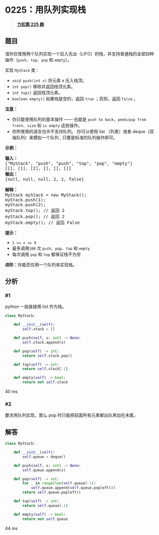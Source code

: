 # 0225：用队列实现栈


> <u>**[力扣第 225 题](https://leetcode.cn/problems/implement-stack-using-queues/)**</u>

## 题目

<p>请你仅使用两个队列实现一个后入先出（LIFO）的栈，并支持普通栈的全部四种操作（<code>push</code>、<code>top</code>、<code>pop</code> 和 <code>empty</code>）。</p>

<p>实现 <code>MyStack</code> 类：</p>

<ul>
<li><code>void push(int x)</code> 将元素 x 压入栈顶。</li>
<li><code>int pop()</code> 移除并返回栈顶元素。</li>
<li><code>int top()</code> 返回栈顶元素。</li>
<li><code>boolean empty()</code> 如果栈是空的，返回 <code>true</code> ；否则，返回 <code>false</code> 。</li>
</ul>



<p><strong>注意：</strong></p>

<ul>
<li>你只能使用队列的基本操作 —— 也就是 <code>push to back</code>、<code>peek/pop from front</code>、<code>size</code> 和 <code>is empty</code> 这些操作。</li>
<li>你所使用的语言也许不支持队列。 你可以使用 list （列表）或者 deque（双端队列）来模拟一个队列 , 只要是标准的队列操作即可。</li>
</ul>



<p><strong>示例：</strong></p>

<pre>
<strong>输入：</strong>
["MyStack", "push", "push", "top", "pop", "empty"]
[[], [1], [2], [], [], []]
<strong>输出：</strong>
[null, null, null, 2, 2, false]

<strong>解释：</strong>
MyStack myStack = new MyStack();
myStack.push(1);
myStack.push(2);
myStack.top(); // 返回 2
myStack.pop(); // 返回 2
myStack.empty(); // 返回 False
</pre>



<p><strong>提示：</strong></p>

<ul>
<li><code>1 &lt;= x &lt;= 9</code></li>
<li>最多调用<code>100</code> 次 <code>push</code>、<code>pop</code>、<code>top</code> 和 <code>empty</code></li>
<li>每次调用 <code>pop</code> 和 <code>top</code> 都保证栈不为空</li>
</ul>



<p><strong>进阶：</strong>你能否仅用一个队列来实现栈。</p>


## 分析

### #1

python 一般直接用 list 作为栈。

```python
class MyStack:

    def __init__(self):
        self.stack = []

    def push(self, x: int) -> None:
        self.stack.append(x)

    def pop(self) -> int:
        return self.stack.pop()

    def top(self) -> int:
        return self.stack[-1]

    def empty(self) -> bool:
        return not self.stack
```
40 ms

### #2

要求用队列实现，那么 pop 时只能把前面所有元素都出队再加在末尾。

## 解答

```python
class MyStack:

    def __init__(self):
        self.queue = deque()

    def push(self, x: int) -> None:
        self.queue.append(x)

    def pop(self) -> int:
        for _ in range(len(self.queue)-1):
            self.queue.append(self.queue.popleft())
        return self.queue.popleft()

    def top(self) -> int:
        return self.queue[-1]

    def empty(self) -> bool:
        return not self.queue
```
44 ms
